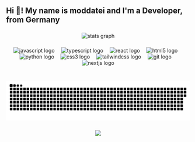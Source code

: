 <h2 align="left">Hi 👋! My name is moddatei and I'm a Developer, from Germany</h2>

###

<div align="center">
  <img src="https://github-readme-stats.vercel.app/api?username=moddatei&hide_title=false&hide_rank=false&show_icons=true&include_all_commits=true&count_private=true&disable_animations=false&theme=dracula&locale=en&hide_border=false&order=1" height="150" alt="stats graph"  />
</div>

###

<div align="center">
  <img src="https://cdn.jsdelivr.net/gh/devicons/devicon/icons/javascript/javascript-original.svg" height="10" alt="javascript logo"  />
  <img width="10" />
  <img src="https://cdn.jsdelivr.net/gh/devicons/devicon/icons/typescript/typescript-original.svg" height="10" alt="typescript logo"  />
  <img width="10" />
  <img src="https://cdn.jsdelivr.net/gh/devicons/devicon/icons/react/react-original.svg" height="10" alt="react logo"  />
  <img width="10" />
  <img src="https://cdn.jsdelivr.net/gh/devicons/devicon/icons/html5/html5-original.svg" height="10" alt="html5 logo"  />
  <img width="10" />
  <img src="https://cdn.jsdelivr.net/gh/devicons/devicon/icons/python/python-original.svg" height="10" alt="python logo"  />
  <img width="10" />
  <img src="https://cdn.jsdelivr.net/gh/devicons/devicon/icons/css3/css3-original.svg" height="10" alt="css3 logo"  />
  <img width="10" />
  <img src="https://cdn.jsdelivr.net/gh/devicons/devicon/icons/tailwindcss/tailwindcss-original-wordmark.svg" height="10" alt="tailwindcss logo"  />
  <img width="10" />
  <img src="https://cdn.jsdelivr.net/gh/devicons/devicon/icons/git/git-original.svg" height="10" alt="git logo"  />
  <img width="10" />
  <img src="https://cdn.jsdelivr.net/gh/devicons/devicon/icons/nextjs/nextjs-original.svg" height="10" alt="nextjs logo"  />
</div>

###

<br clear="both">

<img src="https://raw.githubusercontent.com/moddatei/moddatei/output/snake.svg" alt="Snake animation" />

###

<div align="center">
  <img src="https://visitor-badge.laobi.icu/badge?page_id=moddatei.moddatei&left_color=black&right_color=black&left_text=Visitors"  />
</div>

###
